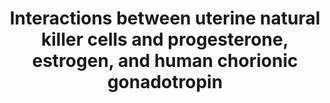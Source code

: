 ---
annotations:
- id: PW:0000209
  parent: signaling pathway
  type: Pathway Ontology
  value: Jak-Stat signaling pathway
- id: PW:0000286
  parent: signaling pathway
  type: Pathway Ontology
  value: integrin mediated signaling pathway
- id: CL:0000115
  parent: native cell
  type: Cell Type Ontology
  value: endothelial cell
- id: PW:0000023
  parent: regulatory pathway
  type: Pathway Ontology
  value: immune response pathway
- id: PW:0000828
  parent: signaling pathway
  type: Pathway Ontology
  value: cytokine mediated signaling pathway
- id: DOID:2914
  type: Disease Ontology
  value: immune system disease
- id: PW:0000829
  parent: signaling pathway
  type: Pathway Ontology
  value: chemokine mediated signaling pathway
- id: CL:0000623
  parent: native cell
  type: Cell Type Ontology
  value: natural killer cell
authors:
- AyoubElHabchi
- DeSl
- Eweitz
- Egonw
citedin: ''
communities: []
description: 'Immunometabolism at maternal-fetal interface: interactions between the
  hormones progesterone (P4), estrogen (estradiol, E2), and human chorionic gonadotropin
  (hCG) and uterine nk cells (uNK). This model represents the secretory phase of the
  menstrual cycle and first trimester period of pregnancy for these interactions.'
last-edited: 2025-07-10
ndex: null
organisms:
- Homo sapiens
redirect_from:
- /index.php/Pathway:WP5569
- /instance/WP5569
- /instance/WP5569_r139889
revision: r139889
schema-jsonld:
- '@context': https://schema.org/
  '@id': https://wikipathways.github.io/pathways/WP5569.html
  '@type': Dataset
  creator:
    '@type': Organization
    name: WikiPathways
  description: 'Immunometabolism at maternal-fetal interface: interactions between
    the hormones progesterone (P4), estrogen (estradiol, E2), and human chorionic
    gonadotropin (hCG) and uterine nk cells (uNK). This model represents the secretory
    phase of the menstrual cycle and first trimester period of pregnancy for these
    interactions.'
  keywords:
  - ANGPT1
  - ANGPT2
  - BCL2
  - CCL2
  - CCL3
  - CCL4
  - CCL5
  - CCL7
  - CCL8
  - CD69
  - CX3CL1
  - CXCL10
  - CXCL11
  - CXCL12
  - CXCL8
  - CXCR3
  - CXCR4
  - ESR2
  - Estradiol
  - Estrogen
  - GAB3
  - GATA2
  - HLA-G
  - IFN-γ
  - IL-15
  - IL-6
  - IL10
  - IL15RA
  - IL2RB
  - IL3
  - IL4
  - JAK1
  - JAK3
  - KIR2DL4
  - L-selectin
  - MADCAM1
  - MAP2K4
  - MAPK11
  - MAPK3
  - MCL1
  - MRC1
  - NKp30
  - NKp44
  - NKp46
  - NR3C1
  - PGR
  - PIBF1
  - Progesterone
  - STAT5A
  - STAT5B
  - TNF
  - VCAM1
  - VEGFA
  - hCG
  - α4-integrin
  - γc
  license: CC0
  name: Interactions between uterine natural killer cells and progesterone, estrogen,
    and human chorionic gonadotropin
seo: CreativeWork
title: Interactions between uterine natural killer cells and progesterone, estrogen,
  and human chorionic gonadotropin
wpid: WP5569
---